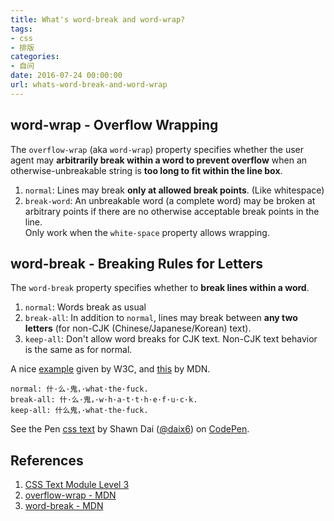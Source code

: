 ```yaml
---
title: What's word-break and word-wrap?
tags:
- css
- 排版
categories:
- 自问
date: 2016-07-24 00:00:00
url: whats-word-break-and-word-wrap
---
```


## word-wrap - Overflow Wrapping

The `overflow-wrap` (aka `word-wrap`) property specifies whether the user agent may **arbitrarily break within a word to prevent overflow** when an otherwise-unbreakable string is **too long to fit within the line box**.

1. `normal`: Lines may break **only at allowed break points**. (Like whitespace)
2. `break-word`: An unbreakable word (a complete word) may be broken at arbitrary points if there are no otherwise acceptable break points in the line.  
Only work when the `white-space` property allows wrapping.

<!-- more -->

## word-break - Breaking Rules for Letters

The `word-break` property specifies whether to **break lines within a word**.

1. `normal`: Words break as usual
2. `break-all`: In addition to `normal`, lines may break between **any two letters** (for non-CJK (Chinese/Japanese/Korean) text).
3. `keep-all`: Don't allow word breaks for CJK text.  Non-CJK text behavior is the same as for normal.

A nice [example](https://www.w3.org/TR/css-text-3/#word-break) given by W3C, and [this](https://developer.mozilla.org/en-US/docs/Web/CSS/word-break) by MDN.

```
normal: 什·么·鬼，·what·the·fuck.
break-all: 什·么·鬼，·w·h·a·t·t·h·e·f·u·c·k.
keep-all: 什么鬼，·what·the·fuck.
```

<p data-height="255" data-theme-id="light" data-slug-hash="bZrZdY" data-default-tab="html,result" data-user="daix6" data-embed-version="2" class="codepen">See the Pen <a href="https://codepen.io/daix6/pen/bZrZdY/">css text</a> by Shawn Dai (<a href="http://codepen.io/daix6">@daix6</a>) on <a href="http://codepen.io">CodePen</a>.</p>
<script async src="//assets.codepen.io/assets/embed/ei.js"></script>

## References

1. [CSS Text Module Level 3](https://www.w3.org/TR/css-text-3)
2. [overflow-wrap - MDN](https://developer.mozilla.org/en-US/docs/Web/CSS/overflow-wrap)
3. [word-break - MDN](https://developer.mozilla.org/en-US/docs/Web/CSS/word-break)
